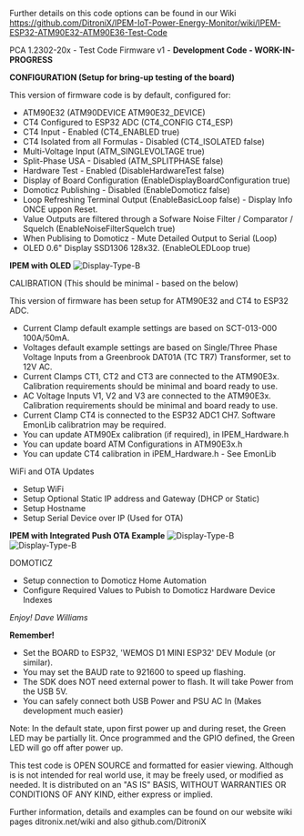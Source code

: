 
Further details on this code options can be found in our Wiki
https://github.com/DitroniX/IPEM-IoT-Power-Energy-Monitor/wiki/IPEM-ESP32-ATM90E32-ATM90E36-Test-Code

  PCA 1.2302-20x - Test Code Firmware v1 - **Development Code - WORK-IN-PROGRESS**
  
  **CONFIGURATION (Setup for bring-up testing of the board)**

  This version of firmware code is by default, configured for:
  * ATM90E32 (ATM90DEVICE ATM90E32_DEVICE)
  * CT4 Configured to ESP32 ADC (CT4_CONFIG CT4_ESP)
  * CT4 Input - Enabled (CT4_ENABLED true)
  * CT4 Isolated from all Formulas - Disabled (CT4_ISOLATED false)
  * Multi-Voltage Input (ATM_SINGLEVOLTAGE true)
  * Split-Phase USA - Disabled (ATM_SPLITPHASE false)
  * Hardware Test - Enabled (DisableHardwareTest false)
  * Display of Board Configuration (EnableDisplayBoardConfiguration true)
  * Domoticz Publishing - Disabled (EnableDomoticz false)
  * Loop Refreshing Terminal Output (EnableBasicLoop false) - Display Info ONCE uppon Reset.
  * Value Outputs are filtered through a Sofware Noise Filter / Comparator / Squelch (EnableNoiseFilterSquelch true)
  * When Publising to Domoticz - Mute Detailed Output to Serial (Loop)
  * OLED 0.6" Display SSD1306 128x32.  (EnableOLEDLoop true)

**IPEM with OLED**
![Display-Type-B](https://ditronix.net/wp-content/uploads/2023/05/IPEM-with-OLED-Display.jpg?raw=true)

  CALIBRATION (This should be minimal - based on the below)

  This version of firmware has been setup for ATM90E32 and CT4 to ESP32 ADC.
  * Current Clamp default example settings are based on SCT-013-000 100A/50mA.
  * Voltages default example settings are based on Single/Three Phase Voltage Inputs from a Greenbrook DAT01A (TC TR7) Transformer, set to 12V AC.
  * Current Clamps CT1, CT2 and CT3 are connected to the ATM90E3x. Calibration requirements should be minimal and board ready to use.
  * AC Voltage Inputs V1, V2 and V3 are connected to the ATM90E3x. Calibration requirements should be minimal and board ready to use.
  * Current Clamp CT4 is connected to the ESP32 ADC1 CH7. Software EmonLib calibratrion may be required.
  * You can update ATM90Ex calibration (if required), in IPEM_Hardware.h
  * You can update board ATM Configurations in ATM90E3x.h
  * You can update CT4 calibration in iPEM_Hardware.h - See EmonLib

  WiFi and OTA Updates

  * Setup WiFi
  * Setup Optional Static IP address and Gateway (DHCP or Static)
  * Setup Hostname
  * Setup Serial Device over IP (Used for OTA)

**IPEM with Integrated Push OTA Example**
![Display-Type-B](https://ditronix.net/wp-content/uploads/2023/05/IPEM-Push-OTA-Web-Home-Page.png?raw=true)
![Display-Type-B](https://ditronix.net/wp-content/uploads/2023/05/IPEM-Push-OTA-Web-Upload-Page.png?raw=true)

  DOMOTICZ

  * Setup connection to Domoticz Home Automation
  * Configure Required Values to Pubish to Domoticz Hardware Device Indexes

  *Enjoy!  Dave Williams*

  **Remember!**
  * Set the BOARD to ESP32, 'WEMOS D1 MINI ESP32' DEV Module (or similar).
  * You may set the BAUD rate to 921600 to speed up flashing.
  * The SDK does NOT need external power to flash.  It will take Power from the USB 5V.
  * You can safely connect both USB Power and PSU AC In (Makes development much easier)

  Note: In the default state, upon first power up and during reset, the Green LED may be partially lit. Once programmed and the GPIO defined, the Green LED will go off after power up.

  This test code is OPEN SOURCE and formatted for easier viewing.  Although is is not intended for real world use, it may be freely used, or modified as needed.
  It is distributed on an "AS IS" BASIS, WITHOUT WARRANTIES OR CONDITIONS OF ANY KIND, either express or implied.

  Further information, details and examples can be found on our website wiki pages ditronix.net/wiki and also github.com/DitroniX
